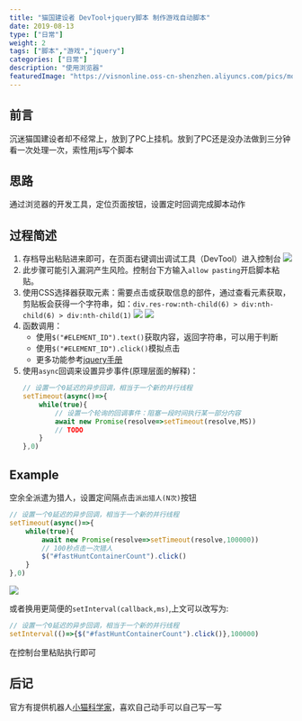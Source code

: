 ```yaml
---
title: "猫国建设者 DevTool+jquery脚本 制作游戏自动脚本"
date: 2019-08-13
type: ["日常"]
weight: 2
tags: ["脚本","游戏","jquery"]
categories: ["日常"]
description: "使用浏览器"
featuredImage: "https://visnonline.oss-cn-shenzhen.aliyuncs.com/pics/moe/icon.jpg"
---
```

<link rel="stylesheet" type="text/css" href="/css/tag.css"> 

## 前言

沉迷猫国建设者却不经常上，放到了PC上挂机。放到了PC还是没办法做到三分钟看一次处理一次，索性用js写个脚本

## 思路

通过浏览器的开发工具，定位页面按钮，设置定时回调完成脚本动作

## 过程简述

1. 存档导出粘贴进来即可，在页面右键调出调试工具（DevTool）进入控制台
    ![](https://visnonline.oss-cn-shenzhen.aliyuncs.com/pics/moe/01.png)
2. <tag>此步骤可能引入漏洞产生风险</tag>。控制台下方输入``allow pasting``开启脚本粘贴。
3. 使用CSS选择器获取元素：需要点击或获取信息的部件，通过查看元素获取，剪贴板会获得一个字符串，如：``div.res-row:nth-child(6) > div:nth-child(6) > div:nth-child(1)``
    ![](https://visnonline.oss-cn-shenzhen.aliyuncs.com/pics/moe/02.png)
    ![](https://visnonline.oss-cn-shenzhen.aliyuncs.com/pics/moe/03.png)
4. 函数调用：
     - 使用``$("#ELEMENT_ID").text()``获取内容，返回字符串，可以用于判断
     - 使用``$("#ELEMENT_ID").click()``模拟点击
     - 更多功能参考[jquery手册](https://www.w3school.com.cn/jquery/jquery_reference.asp)
5. 使用``async``回调来设置异步事件(原理层面的解释)：
    ```js
    // 设置一个0延迟的异步回调，相当于一个新的并行线程
    setTimeout(async()=>{
        while(true){
            // 设置一个轮询的回调事件：阻塞一段时间执行某一部分内容
            await new Promise(resolve=>setTimeout(resolve,MS))
            // TODO
        }
    },0)
    ```

## Example

空余全派遣为猎人，设置定间隔点击``派出猎人(N次)``按钮

```js
// 设置一个0延迟的异步回调，相当于一个新的并行线程
setTimeout(async()=>{
    while(true){
        await new Promise(resolve=>setTimeout(resolve,100000))
        // 100秒点击一次猎人
        $("#fastHuntContainerCount").click()
    }
},0)
```

![](https://visnonline.oss-cn-shenzhen.aliyuncs.com/pics/moe/04.png)

或者换用更简便的``setInterval(callback,ms)``,上文可以改写为:

```js
// 设置一个0延迟的异步回调，相当于一个新的并行线程
setInterval(()=>{$("#fastHuntContainerCount").click()},100000)
```

在控制台里粘贴执行即可

## 后记

官方有提供机器人[小猫科学家](https://likexia.gitee.io/cat-zh/wiki/?file=004-%E7%AC%AC%E4%B8%89%E6%96%B9%E5%B7%A5%E5%85%B7/02-%E7%8C%AB%E5%92%AA%E7%A7%91%E5%AD%A6%E5%AE%B6)，喜欢自己动手可以自己写一写